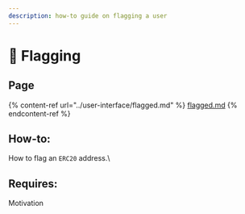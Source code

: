 ```yaml
---
description: how-to guide on flagging a user
---
```


# 🚩 Flagging

## Page

{% content-ref url="../user-interface/flagged.md" %}
[flagged.md](../user-interface/flagged.md)
{% endcontent-ref %}

## How-to:

How to flag an `ERC20` address.\


## Requires:

Motivation
